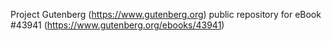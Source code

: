 Project Gutenberg (https://www.gutenberg.org) public repository for eBook #43941 (https://www.gutenberg.org/ebooks/43941)
